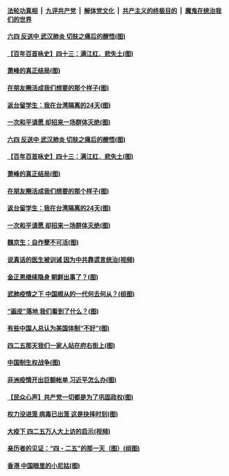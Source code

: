 

####  [法轮功真相](../../../../basic/blob/master/README.md?t=04280931) &nbsp;|&nbsp; [九评共产党](../../../../9ping.md/blob/master/README.md?t=04280931) &nbsp;|&nbsp; [解体党文化](../../../../jtdwh.md/blob/master/README.md?t=04280931)  &nbsp;|&nbsp; [共产主义的终极目的](../../../../gczydzjmd.md/blob/master/README.md?t=04280931) &nbsp;|&nbsp; [魔鬼在统治我们的世界](../../../../mgztzwmdsj.md/blob/master/README.md?t=04280931) 

#### [六四 反送中 武汉肺炎 切肤之痛后的醒悟(图)](../pages/p4/931236.md?t=04280931) 

#### [【百年百首咏史】四十三：满江红．悲失土(图)](../pages/p4/931368.md?t=04280931) 

#### [萧峰的真正结局(图)](../pages/p4/931251.md?t=04280931) 

#### [在朋友圈活成我们想要的那个样子(图)](../pages/p4/931250.md?t=04280931) 

#### [返台留学生：我在台湾隔离的24天(图)](../pages/p4/931243.md?t=04280931) 

#### [一次和平请愿 却招来一场群体灭绝(图)](../pages/p4/931017.md?t=04280931) 

#### [六四 反送中 武汉肺炎 切肤之痛后的醒悟(图)](../pages/p4/931236.md?t=04280931) 

#### [【百年百首咏史】四十三：满江红．悲失土(图)](../pages/p4/931368.md?t=04280931) 

#### [萧峰的真正结局(图)](../pages/p4/931251.md?t=04280931) 

#### [在朋友圈活成我们想要的那个样子(图)](../pages/p4/931250.md?t=04280931) 

#### [返台留学生：我在台湾隔离的24天(图)](../pages/p4/931243.md?t=04280931) 

#### [一次和平请愿 却招来一场群体灭绝(图)](../pages/p4/931017.md?t=04280931) 

#### [魏京生：自作孽不可活(图)](../pages/p4/931241.md?t=04280931) 

#### [说真话的医生被训诫 因为中共靠谎言统治(视频)](../pages/p4/931235.md?t=04280931) 

#### [金正恩继续隐身 朝鲜出事了？(图)](../pages/p4/931244.md?t=04280931) 

#### [武肺疫情之下 中国顺从的一代何去何从？(组图)](../pages/p4/931140.md?t=04280931) 

#### [“画皮”落地 我们看到了什么？(图)](../pages/p4/931122.md?t=04280931) 

#### [有些中国人总认为美国体制“不好”(图)](../pages/p4/931124.md?t=04280931) 

#### [四二五那天我们一家人站在府右街上(图)](../pages/p4/931016.md?t=04280931) 

#### [中国制生权战争(图)](../pages/p4/931117.md?t=04280931) 

#### [非洲疫情开出巨额帐单 习近平怎么办(图)](../pages/p4/931086.md?t=04280931) 

#### [【民众心声】共产党一切都是为了巩固政权(图)](../pages/p4/930964.md?t=04280931) 

#### [权力没进笼 病毒已出笼 这是抉择时刻(图)](../pages/p4/931043.md?t=04280931) 

#### [大疫下 四二五万人大上访的启示(视频)](../pages/p4/930989.md?t=04280931) 

#### [亲历者的见证：“四・二五”的那一天（图）(组图)](../pages/p4/930767.md?t=04280931) 

#### [香港 中国眼里的小尼姑(图)](../pages/p4/931006.md?t=04280931) 

